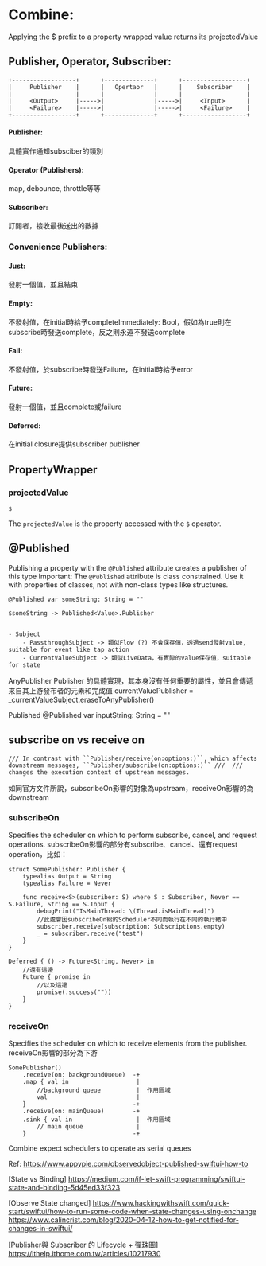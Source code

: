 # Combine:
Applying the $ prefix to a property wrapped value returns its projectedValue

## Publisher, Operator, Subscriber:
    +------------------+      +--------------+      +------------------+        
    |     Publisher    |      |   Opertaor   |      |    Subscriber    |        
    |                  |      |              |      |                  |        
    |     <Output>     |----->|              |----->|     <Input>      |        
    |     <Failure>    |----->|              |----->|     <Failure>    |        
    +------------------+      +--------------+      +------------------+ 

#### Publisher:
具體實作通知subsciber的類別

#### Operator (Publishers):
map, debounce, throttle等等

#### Subscriber:
訂閱者，接收最後送出的數據


### Convenience Publishers:
#### Just:
發射一個值，並且結束
#### Empty:
不發射值，在initial時給予completeImmediately: Bool，假如為true則在subscribe時發送complete，反之則永遠不發送complete
#### Fail:
不發射值，於subscribe時發送Failure，在initial時給予error
#### Future:
發射一個值，並且complete或failure
#### Deferred:
在initial closure提供subscriber publisher

## PropertyWrapper
### projectedValue
    $
The `projectedValue` is the property accessed with the `$` operator.

## @Published
Publishing a property with the `@Published` attribute creates a publisher of this type
Important: The `@Published` attribute is class constrained. Use it with properties of classes, not with non-class types like structures.

    @Published var someString: String = ""

    $someString -> Published<Value>.Publisher


    - Subject
        - PassthroughSubject -> 類似Flow (?) 不會保存值，透過send發射value, suitable for event like tap action
        - CurrentValueSubject -> 類似LiveData，有實際的value保存值，suitable for state

AnyPublisher
    Publisher 的具體實現，其本身沒有任何重要的屬性，並且會傳遞來自其上游發布者的元素和完成值
currentValuePublisher = _currentValueSubject.eraseToAnyPublisher()


Published
@Published var inputString: String = ""


## subscribe on vs receive on
    /// In contrast with ``Publisher/receive(on:options:)``, which affects downstream messages, ``Publisher/subscribe(on:options:)`` ///  /// changes the execution context of upstream messages.
如同官方文件所說，subscribeOn影響的對象為upstream，receiveOn影響的為downstream
### subscribeOn
Specifies the scheduler on which to perform subscribe, cancel, and request operations.
subscribeOn影響的部分有subscribe、cancel、還有request operation，比如：

    struct SomePublisher: Publisher {
        typealias Output = String
        typealias Failure = Never
        
        func receive<S>(subscriber: S) where S : Subscriber, Never == S.Failure, String == S.Input {
            debugPrint("IsMainThread: \(Thread.isMainThread)")
            //此處會因subscribeOn給的Scheduler不同而執行在不同的執行緒中
            subscriber.receive(subscription: Subscriptions.empty)
            _ = subscriber.receive("test")
        }
    }

    Deferred { () -> Future<String, Never> in
        //還有這邊
        Future { promise in
            //以及這邊
            promise(.success(""))
        }
    }

### receiveOn
Specifies the scheduler on which to receive elements from the publisher.
receiveOn影響的部分為下游

    SomePublisher()                                        
        .receive(on: backgroundQueue)  -+                  
        .map { val in                   |                  
            //background queue          |  作用區域            
            val                         |                  
        }                              -+                  
        .receive(on: mainQueue)        -+                  
        .sink { val in                  |  作用區域            
            // main queue               |                  
        }                              -+   


Combine expect schedulers to operate as serial queues


Ref:
https://www.appypie.com/observedobject-published-swiftui-how-to 

[State vs Binding] https://medium.com/if-let-swift-programming/swiftui-state-and-binding-5d45ed33f323

[Observe State changed] https://www.hackingwithswift.com/quick-start/swiftui/how-to-run-some-code-when-state-changes-using-onchange
https://www.calincrist.com/blog/2020-04-12-how-to-get-notified-for-changes-in-swiftui/

[Publisher與 Subscriber 的 Lifecycle + 彈珠圖] https://ithelp.ithome.com.tw/articles/10217930